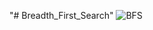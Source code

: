 "# Breadth_First_Search" 
![BFS](https://user-images.githubusercontent.com/74742697/154101135-cc927092-981d-4658-a7ea-388dca103c79.jpg)

